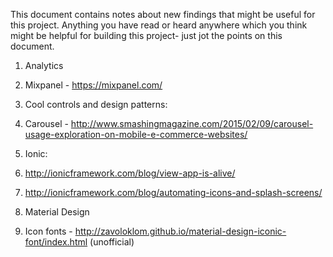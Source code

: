 This document contains notes about new findings that might be useful for this project. Anything you have read or heard anywhere which you think might be helpful for building this project- just jot the points on this document.

1. Analytics
 1. Mixpanel - https://mixpanel.com/

2. Cool controls and design patterns:
 1. Carousel - http://www.smashingmagazine.com/2015/02/09/carousel-usage-exploration-on-mobile-e-commerce-websites/

3. Ionic:
 1. http://ionicframework.com/blog/view-app-is-alive/
 2. http://ionicframework.com/blog/automating-icons-and-splash-screens/

4. Material Design
 1. Icon fonts - http://zavoloklom.github.io/material-design-iconic-font/index.html (unofficial)

